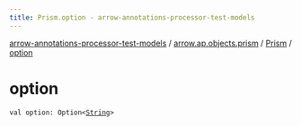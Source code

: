 ```yaml
---
title: Prism.option - arrow-annotations-processor-test-models
---
```


[arrow-annotations-processor-test-models](../../index.html) / [arrow.ap.objects.prism](../index.html) / [Prism](index.html) / [option](./option.html)

# option

`val option: Option<`[`String`](https://kotlinlang.org/api/latest/jvm/stdlib/kotlin/-string/index.html)`>`